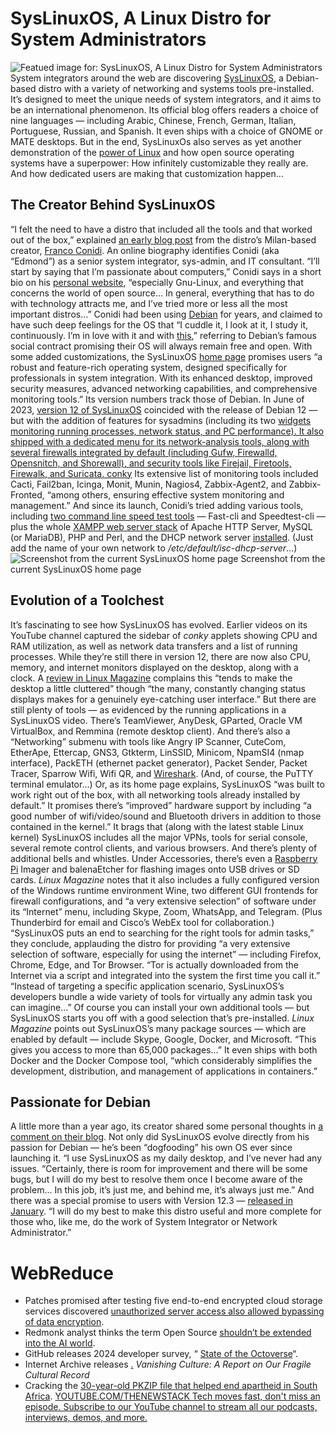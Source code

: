 # SysLinuxOS, A Linux Distro for System Administrators
![Featued image for: SysLinuxOS, A Linux Distro for System Administrators](https://cdn.thenewstack.io/media/2024/11/32a147b4-screenshot-from-syslinuxos-12-video-1024x587.jpg)
System integrators around the web are discovering
[SysLinuxOS](https://syslinuxos.com/), a Debian-based distro with a variety of networking and systems tools pre-installed.
It’s designed to meet the unique needs of system integrators, and it aims to be an international phenomenon. Its official blog offers readers a choice of nine languages — including Arabic, Chinese, French, German, Italian, Portuguese, Russian, and Spanish. It even ships with a choice of GNOME or MATE desktops.
But in the end, SysLinuxOs also serves as yet another demonstration of the
[ power of Linux](https://thenewstack.io/learning-linux-start-here/) and how open source operating systems have a superpower: How infinitely customizable they really are.
And how dedicated users are making that customization happen…
## The Creator Behind SysLinuxOS
“I felt the need to have a distro that included all the tools and that worked out of the box,” explained
[an early blog post](https://syslinuxos.com/perche-syslinuxos/) from the distro’s Milan-based creator, [Franco Conidi](https://www.linkedin.com/in/franco-conidi-edm/). An online biography identifies Conidi (aka “Edmond”) as a senior system integrator, sys-admin, and IT consultant.
“I’ll start by saying that I’m passionate about computers,” Conidi says in a short bio on his
[personal website](https://francoconidi.it/info/), “especially Gnu-Linux, and everything that concerns the world of open source… In general, everything that has to do with technology attracts me, and I’ve tried more or less all the most important distros…”
Conidi had been using
[Debian](https://thenewstack.io/debian-retools-apt-for-superior-dependency-management/) for years, and claimed to have such deep feelings for the OS that “I cuddle it, I look at it, I study it, continuously. I’m in love with it and with [this](https://www.debian.org/social_contract),” referring to Debian’s famous social contract promising their OS will always remain free and open.
With some added customizations, the SysLinuxOS
[home page](https://syslinuxos.com/) promises users “a robust and feature-rich operating system, designed specifically for professionals in system integration. With its enhanced desktop, improved security measures, advanced networking capabilities, and comprehensive monitoring tools.”
Its version numbers track those of Debian. In June of 2023,
[version 12 of SysLinuxOS](https://syslinuxos.com/syslinuxos-12-for-system-integrators/) coincided with the release of Debian 12 — but with the addition of features for sysadmins (including its two [ widgets monitoring running processes, network status, and PC performance). It also shipped with a dedicated menu for its network-analysis tools, along with several firewalls integrated by default (including Gufw, Firewalld, Opensnitch, and Shorewall), and security tools like Firejail, Firetools, Firewalk, and Suricata. conky](https://conky.sourceforge.net/documentation.html)
Its extensive list of monitoring tools included Cacti, Fail2ban, Icinga, Monit, Munin, Nagios4, Zabbix-Agent2, and Zabbix-Fronted, “among others, ensuring effective system monitoring and management.”
And since its launch, Conidi’s tried adding various tools, including
[two command line speed test tools](https://syslinuxos.com/fast-cli-speedtest-cli-su-syslinuxos/) — Fast-cli and Speedtest-cli — plus the whole [XAMPP web server stack](https://syslinuxos.com/xampp-php-8-syslinuxos-11/) of Apache HTTP Server, MySQL (or MariaDB), PHP and Perl, and the DHCP network server [installed](https://syslinuxos.com/server-dhcp-su-syslinuxos-11/). (Just add the name of your own network to */etc/default/isc-dhcp-server*…) ![Screenshot from the current SysLinuxOS home page](https://cdn.thenewstack.io/media/2024/11/a79cecd9-screenshot-from-syslinuxos-home-page-features.png)
Screenshot from the current SysLinuxOS home page
## Evolution of a Toolchest
It’s fascinating to see how SysLinuxOS has evolved. Earlier videos on its YouTube channel captured the sidebar of
*conky* applets showing CPU and RAM utilization, as well as network data transfers and a list of running processes.
While they’re still there in version 12, there are now also CPU, memory, and internet monitors displayed on the desktop, along with a clock. A
[review in Linux Magazine](https://www.linux-magazine.com/Issues/2024/287/SysLinuxOS) complains this “tends to make the desktop a little cluttered” though “the many, constantly changing status displays makes for a genuinely eye-catching user interface.”
But there are still plenty of tools — as evidenced by the running applications in a SysLinuxOS video. There’s TeamViewer, AnyDesk, GParted, Oracle VM VirtualBox, and Remmina (remote desktop client). And there’s also a “Networking” submenu with tools like Angry IP Scanner, CuteCom, EtherApe, Ettercap, GNS3, Gtkterm, LinSSID, Minicom, NpamSI4 (nmap interface), PackETH (ethernet packet generator), Packet Sender, Packet Tracer, Sparrow Wifi, Wifi QR, and
[ Wireshark](https://thenewstack.io/wireshark-celebrates-25th-anniversary-with-a-new-foundation/). (And, of course, the PuTTY terminal emulator…)
Or, as its home page explains, SysLinuxOS “was built to work right out of the box, with all networking tools already installed by default.” It promises there’s “improved” hardware support by including “a good number of wifi/video/sound and Bluetooth drivers in addition to those contained in the kernel.” It brags that (along with the latest stable Linux kernel) SysLinuxOS includes all the major VPNs, tools for serial console, several remote control clients, and various browsers.
And there’s plenty of additional bells and whistles. Under Accessories, there’s even a
[Raspberry Pi](https://thenewstack.io/the-new-2gb-raspberry-pi-5-another-option-for-linux-sysadmins/) Imager and balenaEtcher for flashing images onto USB drives or SD cards. *Linux Magazine* notes that it also includes a fully configured version of the Windows runtime environment Wine, two different GUI frontends for firewall configurations, and “a very extensive selection” of software under its “Internet” menu, including Skype, Zoom, WhatsApp, and Telegram. (Plus Thunderbird for email and Cisco’s WebEx tool for collaboration.)
“SysLinuxOS puts an end to searching for the right tools for admin tasks,” they conclude, applauding the distro for providing “a very extensive selection of software, especially for using the internet” — including Firefox, Chrome, Edge, and Tor Browser. “Tor is actually downloaded from the Internet via a script and integrated into the system the first time you call it.”
“Instead of targeting a specific application scenario, SysLinuxOS’s developers bundle a wide variety of tools for virtually any admin task you can imagine…”
Of course you can install your own additional tools — but SysLinuxOS starts you off with a good selection that’s pre-installed.
*Linux Magazine* points out SysLinuxOS’s many package sources — which are enabled by default — include Skype, Google, Docker, and Microsoft. “This gives you access to more than 65,000 packages…” It even ships with both Docker and the Docker Compose tool, “which considerably simplifies the development, distribution, and management of applications in containers.”
## Passionate for Debian
A little more than a year ago, its creator shared some personal thoughts in
[a comment on their blog](https://syslinuxos.com/things-to-do-after-installing-syslinuxos-12/#comment-82). Not only did SysLinuxOS evolve directly from his passion for Debian — he’s been “dogfooding” his own OS ever since launching it. “I use SysLinuxOS as my daily desktop, and I’ve never had any issues.
“Certainly, there is room for improvement and there will be some bugs, but I will do my best to resolve them once I become aware of the problem… In this job, it’s just me, and behind me, it’s always just me.”
And there was a special promise to users with Version 12.3 —
[released in January](https://syslinuxos.com/syslinuxos-12-3-released/).
“I will do my best to make this distro useful and more complete for those who, like me, do the work of System Integrator or Network Administrator.”
# WebReduce
- Patches promised after testing five end-to-end encrypted cloud storage services discovered
[unauthorized server access also allowed bypassing of data encryption](https://brokencloudstorage.info/).
- Redmonk analyst thinks the term Open Source
[shouldn’t be extended into the AI world](https://redmonk.com/sogrady/2024/10/22/from-open-source-to-ai/).
- GitHub releases 2024 developer survey, “
[State of the Octoverse](https://github.blog/news-insights/octoverse/octoverse-2024/)“.
- Internet Archive releases
[.](https://blog.archive.org/2024/10/30/vanishing-culture-a-report-on-our-fragile-cultural-record/) *Vanishing Culture: A Report on Our Fragile Cultural Record*
- Cracking the
[30-year-old PKZIP file that helped end apartheid in South Africa](https://blog.jgc.org/2024/09/cracking-old-zip-file-to-help-open.html). [
YOUTUBE.COM/THENEWSTACK
Tech moves fast, don't miss an episode. Subscribe to our YouTube
channel to stream all our podcasts, interviews, demos, and more.
](https://youtube.com/thenewstack?sub_confirmation=1)